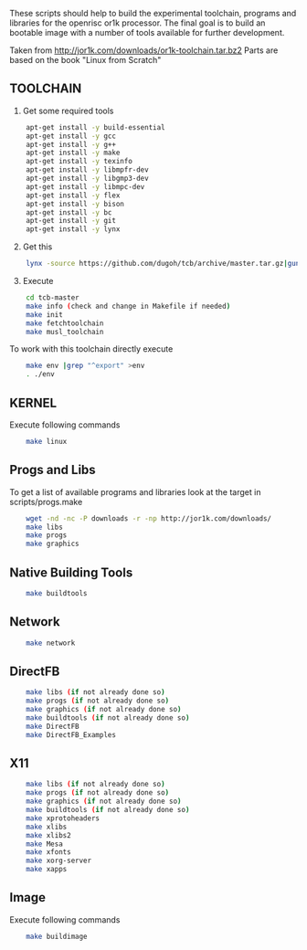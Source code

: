 These scripts should help to build the experimental toolchain, programs and libraries for the openrisc or1k processor.
The final goal is to build an bootable image with a number of tools available for further development.

Taken from http://jor1k.com/downloads/or1k-toolchain.tar.bz2
Parts are based on the book "Linux from Scratch"


TOOLCHAIN
---------

1. Get some required tools
```sh
	apt-get install -y build-essential
	apt-get install -y gcc
	apt-get install -y g++
	apt-get install -y make
	apt-get install -y texinfo
	apt-get install -y libmpfr-dev
	apt-get install -y libgmp3-dev
	apt-get install -y libmpc-dev
	apt-get install -y flex
	apt-get install -y bison
	apt-get install -y bc
	apt-get install -y git
	apt-get install -y lynx
```
2. Get this
```sh
	lynx -source https://github.com/dugoh/tcb/archive/master.tar.gz|gunzip -c |tar -xvf -
```
3. Execute
```sh
	cd tcb-master
	make info (check and change in Makefile if needed)
	make init
	make fetchtoolchain
	make musl_toolchain
```

To work with this toolchain directly execute
```sh
	make env |grep "^export" >env
	. ./env
```

KERNEL
------
Execute following commands
```sh
	make linux
```

Progs and Libs
--------------

To get a list of available programs and libraries look at the target in scripts/progs.make
```sh
	wget -nd -nc -P downloads -r -np http://jor1k.com/downloads/
	make libs
	make progs
	make graphics
```

Native Building Tools
---------------------
```sh
	make buildtools
```

Network 
-------
```sh
	make network
```


DirectFB
--------
```sh
	make libs (if not already done so)
	make progs (if not already done so)
	make graphics (if not already done so)
	make buildtools (if not already done so)
	make DirectFB 
	make DirectFB_Examples
```

X11
---
```sh
	make libs (if not already done so)
	make progs (if not already done so)
	make graphics (if not already done so)
	make buildtools (if not already done so)
	make xprotoheaders
	make xlibs
	make xlibs2
	make Mesa
	make xfonts
	make xorg-server
	make xapps
```
Image
-----

Execute following commands
```sh
	make buildimage
```
	
